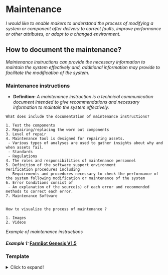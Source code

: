 # **Maintenance**

*I would like to enable makers to understand the process of modifying a system or component after delivery to correct faults, improve performance or other attributes, or adapt to a changed environment.*

## **How to document the maintenance?**

*Maintenance instructions can provide the necessary information to maintain the system effectively and, additional information may provide to facilitate the modification of the system.*

 ### **Maintenance instructions** 

  - **Definition:** *A maintenance instruction is a technical communication document intended to give recommendations and necessary information to maintain the system effectively.*

  ```
What does include the documentation of maintenance instructions? 

1. Test the components 
2. Repairing/replacing the worn out components
3. Level of repair
4. Maintenance tool is designed for repairing assets.
   - Various types of analyses are used to gather insights about why and when assets fail.
   - Standards
   - Regulations 
4. The roles and responsibilities of maintenance personnel
5. Definition of the software support environment
Verification procedures including
   - Requirements and procedures necessary to check the performance of the system following modification or maintenance of the system
6. Error Conditions consist of
   - An explanation of the source(s) of each error and recommended methods to correct each error.
7. Maintenance Software


How to visualize the process of maintenance ?
  
 1. Images 
 2. Videos 

```
*Example of maintenance instructions*

#### *Example 1:* [FarmBot Genesis V1.5](https://genesis.farm.bot/v1.5/Extras/maintenance)


### Template
<details>
  <summary>Click to expand!</summary>
 
 ### Documentation of maintenance instructions
 
 #### 1. Verification Procedures     
 #### 2. Error Conditions  
 #### 3. Maintenance Software
 #### 4. How to test the components     
 #### 5. How to repaire/replace worn out components
 #### 6. Level of repair
 #### 7. Maintenance tool 
 
</details>
